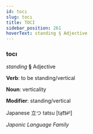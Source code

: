 ```yaml
---
id: tocı
slug: tocı
title: TOCI
sidebar_position: 261
hoverText: standing § Adjective
---
```


### tocı

*standing* **§** Adjective

**Verb**: to be standing/vertical

**Noun**: verticality

**Modifier**: standing/vertical

Japanese 立つ tatsu [ta̠t͡sɨᵝ]

*Japonic Language Family*